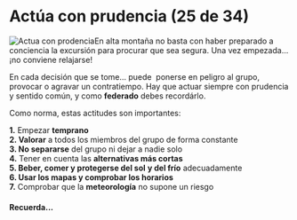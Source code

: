 # Actúa con prudencia (25 de 34)

![Actua con prodencia](./gps_files/ACTUA_CON_PRUDENCIA.jpg)En alta montaña no basta con haber preparado a conciencia la excursión para procurar que sea segura. Una vez empezada... ¡no conviene relajarse!

En cada decisión que se tome... puede  ponerse en peligro al grupo, provocar o agravar un contratiempo. Hay que actuar siempre con prudencia y sentido común, y como **federado** debes recordárlo.  

Como norma, estas actitudes son importantes:  

  
**1.** Empezar **temprano**  
**2\. Valorar** a todos los miembros del grupo de forma constante  
**3\. No separarse** del grupo ni dejar a nadie solo  
**4.** Tener en cuenta las **alternativas más cortas**  
**5\. Beber, comer y protegerse del sol** **y del frío** adecuadamente  
**6\. Usar los mapas y comprobar los horarios**  
**7.** Comprobar que la **meteorología** no supone un riesgo

#### Recuerda...
